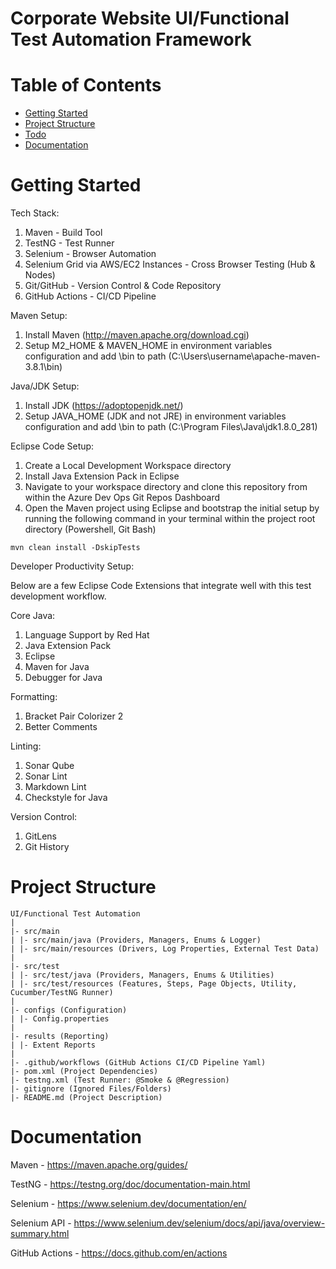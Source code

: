 # Corporate Website UI/Functional Test Automation Framework
Table of Contents
=================

<!--ts-->
* [Getting Started](#getting-started)
* [Project Structure](#project-structure)
* [Todo](#todo)
* [Documentation](#documentation)

<!--te-->

Getting Started
===============

Tech Stack:

1) Maven - Build Tool
2) TestNG - Test Runner
3) Selenium - Browser Automation
4) Selenium Grid via AWS/EC2 Instances - Cross Browser Testing (Hub & Nodes)
5) Git/GitHub - Version Control & Code Repository
6) GitHub Actions - CI/CD Pipeline

Maven Setup:

1) Install Maven (<http://maven.apache.org/download.cgi>)
2) Setup M2_HOME & MAVEN_HOME in environment variables configuration and add \bin to path (C:\Users\username\apache-maven-3.8.1\bin)

Java/JDK Setup:

1) Install JDK (<https://adoptopenjdk.net/>)
2) Setup JAVA_HOME (JDK and not JRE) in environment variables configuration and add \bin to path (C:\Program Files\Java\jdk1.8.0_281)

Eclipse Code Setup:

1) Create a Local Development Workspace directory
2) Install Java Extension Pack in Eclipse
3) Navigate to your workspace directory and clone this repository from within the Azure Dev Ops Git Repos Dashboard
4) Open the Maven project using Eclipse and bootstrap the initial setup by running the following command in your terminal within the project root directory (Powershell, Git Bash)

```
mvn clean install -DskipTests
```

Developer Productivity Setup:

Below are a few Eclipse Code Extensions that integrate well with this test development workflow.

Core Java:

1) Language Support by Red Hat
2) Java Extension Pack
3) Eclipse
4) Maven for Java
5) Debugger for Java


Formatting:

1) Bracket Pair Colorizer 2
2) Better Comments

Linting:

1) Sonar Qube
2) Sonar Lint
3) Markdown Lint
4) Checkstyle for Java

Version Control:

1) GitLens
2) Git History

Project Structure
=================

```
UI/Functional Test Automation 
|
|- src/main
| |- src/main/java (Providers, Managers, Enums & Logger)
| |- src/main/resources (Drivers, Log Properties, External Test Data)
|
|- src/test
| |- src/test/java (Providers, Managers, Enums & Utilities)
| |- src/test/resources (Features, Steps, Page Objects, Utility, Cucumber/TestNG Runner)
|
|- configs (Configuration)
| |- Config.properties
|
|- results (Reporting)
| |- Extent Reports
|
|- .github/workflows (GitHub Actions CI/CD Pipeline Yaml)
|- pom.xml (Project Dependencies)
|- testng.xml (Test Runner: @Smoke & @Regression)
|- gitignore (Ignored Files/Folders)
|- README.md (Project Description)
```

Documentation
=============

Maven - <https://maven.apache.org/guides/>

TestNG - <https://testng.org/doc/documentation-main.html>

Selenium - <https://www.selenium.dev/documentation/en/>

Selenium API - <https://www.selenium.dev/selenium/docs/api/java/overview-summary.html> 

GitHub Actions - https://docs.github.com/en/actions


